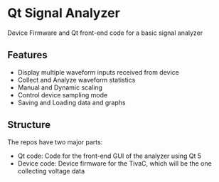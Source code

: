 # Qt Signal Analyzer

Device Firmware and Qt front-end code for a basic signal analyzer

## Features

- Display multiple waveform inputs received from device
- Collect and Analyze waveform statistics
- Manual and Dynamic scaling
- Control device sampling mode
- Saving and Loading data and graphs

## Structure

The repos have two major parts:

- Qt code: Code for the front-end GUI of the analyzer using Qt 5
- Device code: Device firmware for the TivaC, which will be the one collecting voltage data